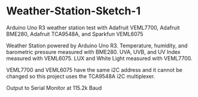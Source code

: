 # Weather-Station-Sketch-1
Arduino Uno R3 weather station test with Adafruit VEML7700, Adafruit BME280, Adafruit TCA9548A, and Sparkfun VEML6075

Weather Station powered by Arduino Uno R3. Temperature, humidity, and barometric pressure measured with BME280. UVA, UVB, and UV Index measured with VEML6075. LUX and White Light measured with VEML7700. 

VEML7700 and VEML6075 have the same i2C address and it cannot be changed so this project uses the TCA9548A i2C multiplexer.

Output to Serial Monitor at 115.2k Baud

